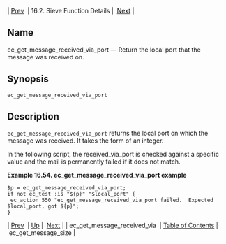 | [Prev](sieve.ref.ec_get_message_received_via)  | 16.2. Sieve Function Details |  [Next](sieve.ref.ec_get_message_size) |

<a name="sieve.ref.ec_get_message_received_via_port"></a>
## Name

ec_get_message_received_via_port — Return the local port that the message was received on.

## Synopsis

`ec_get_message_received_via_port`

<a name="idp29772160"></a>
## Description

`ec_get_message_received_via_port` returns the local port on which the message was received. It takes the form of an integer.

In the following script, the received_via_port is checked against a specific value and the mail is permanently failed if it does not match.

<a name="example.ec_get_message_received_via_port"></a>

**Example 16.54. ec_get_message_received_via_port example**

```
$p = ec_get_message_received_via_port;
if not ec_test :is "${p}" "$local_port" {
 ec_action 550 "ec_get_message_received_via_port failed.  Expected $local_port, got ${p}";
}
```

| [Prev](sieve.ref.ec_get_message_received_via)  | [Up](sieve.ref.files) |  [Next](sieve.ref.ec_get_message_size) |
| ec_get_message_received_via  | [Table of Contents](index) |  ec_get_message_size |
